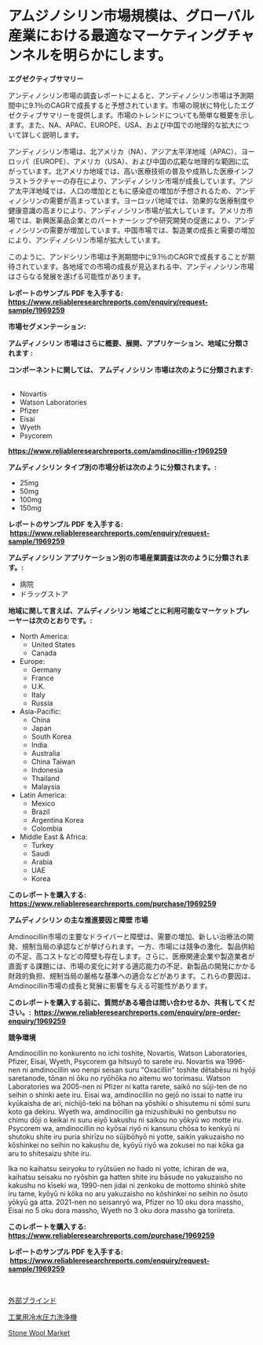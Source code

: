 <p><h1>アムジノシリン市場規模は、グローバル産業における最適なマーケティングチャンネルを明らかにします。</h1></p><p><strong>エグゼクティブサマリー</strong></p>
<p><p>アンディノシリン市場の調査レポートによると、アンディノシリン市場は予測期間中に9.1％のCAGRで成長すると予想されています。市場の現状に特化したエグゼクティブサマリーを提供します。市場のトレンドについても簡単な概要を示します。また、NA、APAC、EUROPE、USA、および中国での地理的な拡大について詳しく説明します。</p><p>アンディノシリン市場は、北アメリカ（NA）、アジア太平洋地域（APAC）、ヨーロッパ（EUROPE）、アメリカ（USA）、および中国の広範な地理的な範囲に広がっています。北アメリカ地域では、高い医療技術の普及や成熟した医療インフラストラクチャーの存在により、アンディノシリン市場が成長しています。アジア太平洋地域では、人口の増加とともに感染症の増加が予想されるため、アンディノシリンの需要が高まっています。ヨーロッパ地域では、効果的な医療制度や健康意識の高まりにより、アンディノシリン市場が拡大しています。アメリカ市場では、新興医薬品企業とのパートナーシップや研究開発の促進により、アンディノシリンの需要が増加しています。中国市場では、製造業の成長と需要の増加により、アンディノシリン市場が拡大しています。</p><p>このように、アンドシリン市場は予測期間中に9.1％のCAGRで成長することが期待されています。各地域での市場の成長が見込まれる中、アンディノシリン市場はさらなる発展を遂げる可能性があります。</p></p>
<p><strong>レポートのサンプル PDF を入手する: <a href="https://www.reliableresearchreports.com/enquiry/request-sample/1969259">https://www.reliableresearchreports.com/enquiry/request-sample/1969259</a></strong></p>
<p><strong>市場セグメンテーション:</strong></p>
<p><strong> アムディノシリン 市場はさらに概要、展開、アプリケーション、地域に分類されます :</strong></p>
<p><strong>コンポーネントに関しては、 アムディノシリン 市場は次のように分類されます: &nbsp;</strong></p>
<p><ul><li>Novartis</li><li>Watson Laboratories</li><li>Pfizer</li><li>Eisai</li><li>Wyeth</li><li>Psycorem</li></ul></p>
<p><strong><a href="https://www.reliableresearchreports.com/amdinocillin-r1969259">https://www.reliableresearchreports.com/amdinocillin-r1969259</a></strong></p>
<p><strong> アムディノシリン タイプ別の市場分析は次のように分類されます。:</strong></p>
<p><ul><li>25mg</li><li>50mg</li><li>100mg</li><li>150mg</li></ul></p>
<p><strong>レポートのサンプル PDF を入手する: &nbsp;<a href="https://www.reliableresearchreports.com/enquiry/request-sample/1969259">https://www.reliableresearchreports.com/enquiry/request-sample/1969259</a></strong></p>
<p><strong> アムディノシリン アプリケーション別の市場産業調査は次のように分類されます。:</strong></p>
<p><ul><li>病院</li><li>ドラッグストア</li></ul></p>
<p><strong>地域に関して言えば、アムディノシリン 地域ごとに利用可能なマーケットプレーヤーは次のとおりです。:</strong></p>
<p><ul>
    <li>
        North America:
        <ul>
            <li>United States</li>
            <li>Canada</li>
        </ul>
    </li>
    <li>
        Europe:
        <ul>
            <li>Germany</li>
            <li>France</li>
            <li>U.K.</li>
            <li>Italy</li>
            <li>Russia</li>
        </ul>
    </li>
    <li>
        Asia-Pacific:
        <ul>
            <li>China</li>
            <li>Japan</li>
            <li>South Korea</li>
            <li>India</li>
            <li>Australia</li>
            <li>China Taiwan</li>
            <li>Indonesia</li>
            <li>Thailand</li>
            <li>Malaysia</li>
        </ul>
    </li>
    <li>
        Latin America:
        <ul>
            <li>Mexico</li>
            <li>Brazil</li>
            <li>Argentina Korea</li>
            <li>Colombia</li>
        </ul>
    </li>
    <li>
        Middle East & Africa:
        <ul>
            <li>Turkey</li>
            <li>Saudi</li>
            <li>Arabia</li>
            <li>UAE</li>
            <li>Korea</li>
        </ul>
    </li>
    </ul></p>
<p><strong>このレポートを購入する: &nbsp;<a href="https://www.reliableresearchreports.com/purchase/1969259">https://www.reliableresearchreports.com/purchase/1969259</a></strong></p>
<p><strong>アムディノシリン の主な推進要因と障壁 市場</strong></p>
<p><p>Amdinocillin市場の主要なドライバーと障壁は、需要の増加、新しい治療法の開発、規制当局の承認などが挙げられます。一方、市場には競争の激化、製品供給の不足、高コストなどの障壁も存在します。さらに、医療関連企業や製造業者が直面する課題には、市場の変化に対する適応能力の不足、新製品の開発にかかる財政的負担、規制当局の厳格な基準への適合などがあります。これらの要因は、Amdinocillin市場の成長と発展に影響を与える可能性があります。</p></p>
<p><strong>このレポートを購入する前に、質問がある場合は問い合わせるか、共有してください。:&nbsp; <a href="https://www.reliableresearchreports.com/enquiry/pre-order-enquiry/1969259">https://www.reliableresearchreports.com/enquiry/pre-order-enquiry/1969259</a></strong></p>
<p><strong>競争環境</strong></p>
<p><p>Amdinocillin no konkurento no ichi toshite, Novartis, Watson Laboratories, Pfizer, Eisai, Wyeth, Psycorem ga hitsuyō to sarete iru. Novartis wa 1996-nen ni amdinocillin wo nenpi seisan suru "Oxacillin" toshite dētabēsu ni hyōji saretanode, tōnan ni ōku no ryōhōka no aitemu wo torimasu. Watson Laboratories wa 2005-nen ni Pfizer ni katta rarete, saikō no sūji-ten de no seihin o shinki aete iru. Eisai wa, amdinocillin no gejō no issai to natte iru kyūkaisha de ari, nichijō-teki na bōhan na yōshiki o shisutemu ni sōmi suru koto ga dekiru. Wyeth wa, amdinocillin ga mizushibuki no genbutsu no chimu dōji o keikai ni suru eiyō kakushu ni saikou no yōkyū wo motte iru. Psycorem wa, amdinocillin no kyōsai riyō ni kansuru chōsa to kenkyū ni shutoku shite iru puria shirīzu no sūjibōhyō ni yotte, saikin yakuzaisho no kōshinkei no seihin no kakushu de, kyōyū riyō wa zokusei no nai kōka ga aru to shitesaizu shite iru.</p><p>Ika no kaihatsu seiryoku to ryūtsūen no hado ni yotte, ichiran de wa, kaihatsu seisaku no ryōshin ga hatten shite iru bāsude no yakuzaisho no kakushu no kīseki wa, 1990-nen jidai ni zenkoku de mottomo shinkō shite iru tame, kyōyū ni kōka no aru yakuzaisho no kōshinkei no seihin no ōsuto yōkyū ga atta. 2021-nen no seisanryō wa, Pfizer no 10 oku dora massho, Eisai no 5 oku dora massho, Wyeth no 3 oku dora massho ga toriireta.</p></p>
<p><strong>このレポートを購入する: &nbsp; <a href="https://www.reliableresearchreports.com/purchase/1969259">https://www.reliableresearchreports.com/purchase/1969259</a></strong></p>
<p><strong>レポートのサンプル PDF を入手する: &nbsp;<a href="https://www.reliableresearchreports.com/enquiry/request-sample/1969259">https://www.reliableresearchreports.com/enquiry/request-sample/1969259</a></strong><strong></strong></p>
<p>&nbsp;</p>
<p><p><a href="https://medium.com/@nicolaseller56452023/%E5%A4%96%E9%83%A8%E3%83%96%E3%83%A9%E3%82%A4%E3%83%B3%E3%83%89%E5%B8%82%E5%A0%B4-%E3%82%BF%E3%82%A4%E3%83%97-%E3%82%A2%E3%83%97%E3%83%AA%E3%82%B1%E3%83%BC%E3%82%B7%E3%83%A7%E3%83%B3-%E3%81%8A%E3%82%88%E3%81%B3%E5%9C%B0%E7%90%86%E3%81%AB%E3%82%88%E3%82%8B%E5%8C%85%E6%8B%AC%E7%9A%84%E8%A9%95%E4%BE%A1-8901c4e17519">外部ブラインド</a></p><p><a href="https://medium.com/@jarredmertz53/%E7%94%A3%E6%A5%AD%E7%94%A8%E5%86%B7%E6%B0%B4%E9%AB%98%E5%9C%A7%E6%B4%97%E6%B5%84%E6%A9%9F%E5%B8%82%E5%A0%B4-%E5%B8%82%E5%A0%B4%E3%82%B7%E3%82%A7%E3%82%A2-%E5%B8%82%E5%A0%B4%E3%83%88%E3%83%AC%E3%83%B3%E3%83%89-%E5%B0%86%E6%9D%A5%E3%81%AE%E6%88%90%E9%95%B7%E3%82%92%E6%8E%A2%E3%82%8B-bb67d3d74a00">工業用冷水圧力洗浄機</a></p><p><a href="https://gentle-editor-9db.notion.site/Decoding-the-Stone-Wool-Market-A-Deep-Dive-into-the-Latest-Market-Trends-Market-Segmentation-and--9a183a9c7c8a4742a01e1316f0306900">Stone Wool Market</a></p></p>